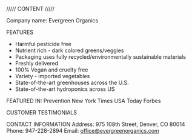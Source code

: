 ///// CONTENT /////

Company name: Evergreen Organics

FEATURES

- Harmful pesticide free
- Nutrient rich - dark colored greens/veggies
- Packaging uses fully recycled/environmentally sustainable materials
- Freshly delivered
- 100% Vegan and cruelty free
- Variety - imported vegetables
- State-of-the-art greenhouses across the U.S.
- State-of-the-art hydroponics across US

FEATURED IN:
Prevention
New York Times
USA Today
Forbes

CUSTOMER TESTIMONIALS

CONTACT INFORMATION
Address: 975 108th Street, Denver, CO 80014
Phone: 947-228-2894
Email: office@evergreenorganics.com
